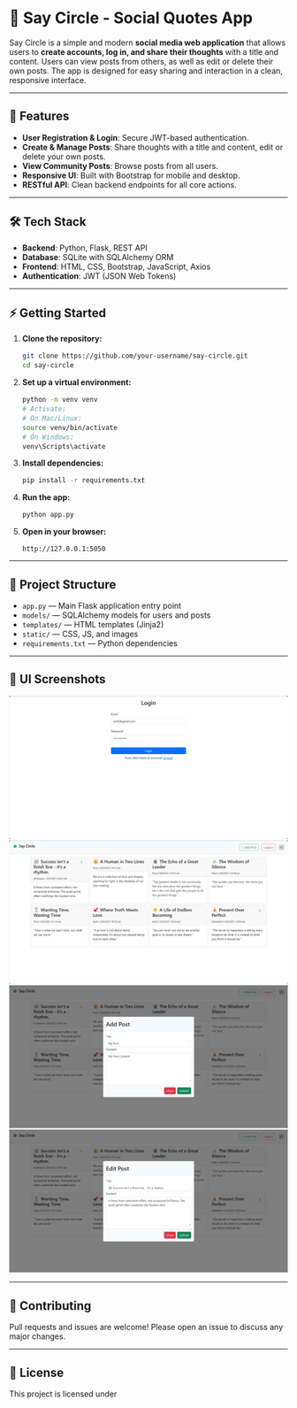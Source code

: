 # 💬 Say Circle - Social Quotes App

Say Circle is a simple and modern **social media web application** that allows users to **create accounts, log in, and share their thoughts** with a title and content. Users can view posts from others, as well as edit or delete their own posts. The app is designed for easy sharing and interaction in a clean, responsive interface.

---

## 🚀 Features

- **User Registration & Login**: Secure JWT-based authentication.
- **Create & Manage Posts**: Share thoughts with a title and content, edit or delete your own posts.
- **View Community Posts**: Browse posts from all users.
- **Responsive UI**: Built with Bootstrap for mobile and desktop.
- **RESTful API**: Clean backend endpoints for all core actions.

---

## 🛠️ Tech Stack

- **Backend**: Python, Flask, REST API
- **Database**: SQLite with SQLAlchemy ORM
- **Frontend**: HTML, CSS, Bootstrap, JavaScript, Axios
- **Authentication**: JWT (JSON Web Tokens)

---

## ⚡ Getting Started

1. **Clone the repository:**
   ```bash
   git clone https://github.com/your-username/say-circle.git
   cd say-circle
   ```

2. **Set up a virtual environment:**
   ```bash
   python -m venv venv
   # Activate:
   # On Mac/Linux:
   source venv/bin/activate
   # On Windows:
   venv\Scripts\activate
   ```

3. **Install dependencies:**
   ```bash
   pip install -r requirements.txt
   ```

4. **Run the app:**
   ```bash
   python app.py
   ```

5. **Open in your browser:**
   ```
   http://127.0.0.1:5050
   ```

---

## 📂 Project Structure

- `app.py` — Main Flask application entry point
- `models/` — SQLAlchemy models for users and posts
- `templates/` — HTML templates (Jinja2)
- `static/` — CSS, JS, and images
- `requirements.txt` — Python dependencies

---

## 🎨 UI Screenshots

![Login Image](static/screenshots/login.png)
![Home Page Image](static/screenshots/home.png)
![Add Post Image](static/screenshots/add_post.png)
![Edit Post Image](static/screenshots/edit_post.png)

---

## 📢 Contributing

Pull requests and issues are welcome! Please open an issue to discuss any major changes.

---

## 📝 License

This project is licensed under
